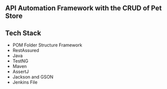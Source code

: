 
## API Automation Framework with the CRUD of Pet Store

## Tech Stack

- POM Folder Structure Framework
- RestAssured
- Java
- TestNG
- Maven
- AssertJ 
- Jackson and GSON
- Jenkins File


